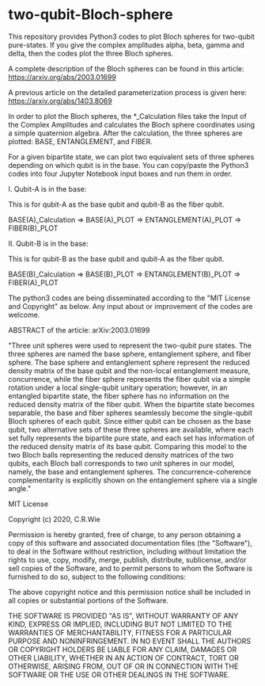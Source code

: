 # two-qubit-Bloch-sphere
This repository provides Python3 codes to plot Bloch spheres for two-qubit pure-states. 
If you give the complex amplitudes alpha, beta, gamma and delta, then the codes plot the three Bloch spheres.

A complete description of the Bloch spheres can be found in this article:   https://arxiv.org/abs/2003.01699

A previous article on the detailed parameterization process is given here: https://arxiv.org/abs/1403.8069

In order to plot the Bloch spheres, the *_Calculation files take the Input of the Complex Amplitudes and calculates the Bloch sphere coordinates using a simple quaternion algebra. After the calculation, the three spheres are plotted:  BASE, ENTANGLEMENT, and FIBER.

For a given bipartite state, we can plot two equivalent sets of three spheres depending on which qubit is in the base.
You can copy/paste the Python3 codes into four Jupyter Notebook input boxes and run them in order.

I.  Qubit-A is in the base: 

This is for qubit-A as the base qubit and qubit-B as the fiber qubit.

BASE(A)_Calculation => BASE(A)_PLOT => ENTANGLEMENT(A)_PLOT => FIBER(B)_PLOT


II. Qubit-B is in the base: 

This is for qubit-B as the base qubit and qubit-A as the fiber qubit.

BASE(B)_Calculation => BASE(B)_PLOT => ENTANGLEMENT(B)_PLOT => FIBER(A)_PLOT

The python3 codes are being disseminated according to the "MIT License and Copyright" as below.  Any input about or improvement of the codes are welcome.

ABSTRACT of the article:   arXiv:2003.01699

"Three unit spheres were used to represent the two-qubit pure states. The three spheres are named the base sphere, entanglement sphere, and fiber sphere. The base sphere and entanglement sphere represent the reduced density matrix of the base qubit and the non-local entanglement measure, concurrence, while the fiber sphere represents the fiber qubit via a simple rotation under a local single-qubit unitary operation; however, in an entangled bipartite state, the fiber sphere has no information on the reduced density matrix of the fiber qubit. When the bipartite state becomes separable, the base and fiber spheres seamlessly become the single-qubit Bloch spheres of each qubit. Since either qubit can be chosen as the base qubit, two alternative sets of these three spheres are available, where each set fully represents the bipartite pure state, and each set has information of the reduced density matrix of its base qubit. Comparing this model to the two Bloch balls representing the reduced density matrices of the two qubits, each Bloch ball corresponds to two unit spheres in our model, namely, the base and entanglement spheres. The concurrence-coherence complementarity is explicitly shown on the entanglement sphere via a single angle."

MIT License

Copyright (c) 2020, C.R.Wie

Permission is hereby granted, free of charge, to any person obtaining a copy
of this software and associated documentation files (the "Software"), to deal
in the Software without restriction, including without limitation the rights
to use, copy, modify, merge, publish, distribute, sublicense, and/or sell
copies of the Software, and to permit persons to whom the Software is
furnished to do so, subject to the following conditions:

The above copyright notice and this permission notice shall be included in all
copies or substantial portions of the Software.

THE SOFTWARE IS PROVIDED "AS IS", WITHOUT WARRANTY OF ANY KIND, EXPRESS OR
IMPLIED, INCLUDING BUT NOT LIMITED TO THE WARRANTIES OF MERCHANTABILITY,
FITNESS FOR A PARTICULAR PURPOSE AND NONINFRINGEMENT. IN NO EVENT SHALL THE
AUTHORS OR COPYRIGHT HOLDERS BE LIABLE FOR ANY CLAIM, DAMAGES OR OTHER
LIABILITY, WHETHER IN AN ACTION OF CONTRACT, TORT OR OTHERWISE, ARISING FROM,
OUT OF OR IN CONNECTION WITH THE SOFTWARE OR THE USE OR OTHER DEALINGS IN THE
SOFTWARE.
